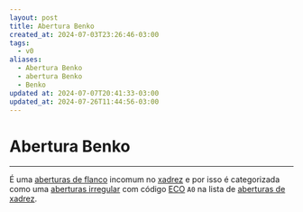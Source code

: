 ```yaml
---
layout: post
title: Abertura Benko
created_at: 2024-07-03T23:26:46-03:00
tags:
  - v0
aliases:
  - Abertura Benko
  - abertura Benko
  - Benko
updated at: 2024-07-07T20:41:33-03:00
updated_at: 2024-07-26T11:44:56-03:00
---
```

# Abertura Benko
----

É uma [aberturas de flanco](_draft/2024/07/2024-07-06-Aberturas_de_flanco.md) incomum no [xadrez](api/2024/07/2024-07-06-Xadrez.md) e por isso é categorizada como uma [aberturas irregular](api/2024/07/2024-07-06-Aberturas_irregulares.md) com código [ECO](api/2024/07/2024-07-07-Encyclopaedia_of_Chess_Openings.md) `A0` na lista de [aberturas de xadrez](_draft/2024/07/2024-07-06-Aberturas_de_xadrez.md).